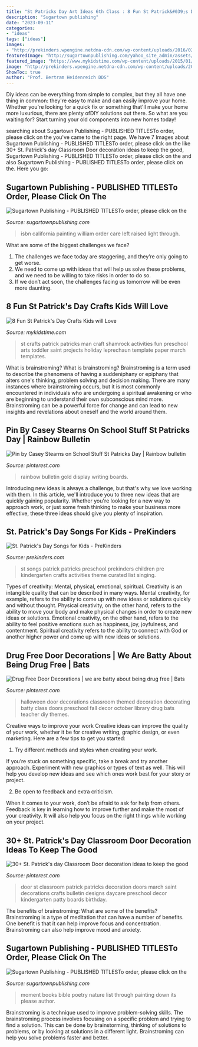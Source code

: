 ```yaml
---
title: "St Patricks Day Art Ideas 6th Class : 8 Fun St Patrick&#039;s Day Crafts Kids Will Love"
description: "Sugartown publishing"
date: "2023-09-11"
categories:
- "ideas"
tags: ["ideas"]
images:
- "http://prekinders.wpengine.netdna-cdn.com/wp-content/uploads/2016/02/st-patricks-songs-kids.png"
featuredImage: "http://sugartownpublishing.com/yahoo_site_admin/assets/images/Jannie_Dresser_at_300.69144254_std.jpg"
featured_image: "https://www.mykidstime.com/wp-content/uploads/2015/01/stpatricksdayshamrockmanfromfreekidscrafts.jpg"
image: "http://prekinders.wpengine.netdna-cdn.com/wp-content/uploads/2016/02/st-patricks-songs-kids.png"
ShowToc: true
author: "Prof. Bertram Heidenreich DDS"
---
```



Diy ideas can be everything from simple to complex, but they all have one thing in common: they're easy to make and can easily improve your home. Whether you're looking for a quick fix or something that'll make your home more luxurious, there are plenty ofDIY solutions out there. So what are you waiting for? Start turning your old components into new homes today!

	

		
searching about Sugartown Publishing - PUBLISHED TITLESTo order, please click on the you've came to the right page. We have 7 Images about Sugartown Publishing - PUBLISHED TITLESTo order, please click on the like 30+ St. Patrick&#039;s day Classroom Door decoration ideas to keep the good, Sugartown Publishing - PUBLISHED TITLESTo order, please click on the and also Sugartown Publishing - PUBLISHED TITLESTo order, please click on the. Here you go:
		
    
## Sugartown Publishing - PUBLISHED TITLESTo Order, Please Click On The

<img loading=lazy src="http://sugartownpublishing.com/yahoo_site_admin/assets/images/Jannie_Dresser_at_300.69144254_std.jpg" onerror="this.onerror=null;this.src='https://tse2.mm.bing.net/th?id=OIP.SDkFdd6VK-H5JS09RB4YUwHaHs&amp;pid=15.1';" alt="Sugartown Publishing - PUBLISHED TITLESTo order, please click on the">

_Source: sugartownpublishing.com_

>isbn california painting william order care left raised light through. 

	

What are some of the biggest challenges we face?
1. The challenges we face today are staggering, and they’re only going to get worse.
2. We need to come up with ideas that will help us solve these problems, and we need to be willing to take risks in order to do so.
3. If we don’t act soon, the challenges facing us tomorrow will be even more daunting.

    
## 8 Fun St Patrick&#039;s Day Crafts Kids Will Love

<img loading=lazy src="https://www.mykidstime.com/wp-content/uploads/2015/01/stpatricksdayshamrockmanfromfreekidscrafts.jpg" onerror="this.onerror=null;this.src='https://tse2.mm.bing.net/th?id=OIP.xVTCkAfyXlNfcTPQw1OwNwAAAA&amp;pid=15.1';" alt="8 Fun St Patrick&#039;s Day Crafts Kids will Love">

_Source: mykidstime.com_

>st crafts patrick patricks man craft shamrock activities fun preschool arts toddler saint projects holiday leprechaun template paper march templates. 

	

What is brainstroming?
What is brainstroming? Brainstroming is a term used to describe the phenomena of having a suddeniphany or epiphany that alters one's thinking, problem solving and decision making. There are many instances where brainstroming occurs, but it is most commonly encountered in individuals who are undergoing a spiritual awakening or who are beginning to understand their own subconscious mind more. Brainstroming can be a powerful force for change and can lead to new insights and revelations about oneself and the world around them.

    
## Pin By Casey Stearns On School Stuff St Patricks Day | Rainbow Bulletin

<img loading=lazy src="https://i.pinimg.com/originals/e8/95/dd/e895ddcb19ecfe40b20f64bb8b26884c.jpg" onerror="this.onerror=null;this.src='https://tse3.mm.bing.net/th?id=OIP.OQzFOWSY_1PDJuKiDz5tegHaJ4&amp;pid=15.1';" alt="Pin by Casey Stearns on School Stuff St Patricks Day | Rainbow bulletin">

_Source: pinterest.com_

>rainbow bulletin gold display writing boards. 

	

Introducing new ideas is always a challenge, but that's why we love working with them. In this article, we'll introduce you to three new ideas that are quickly gaining popularity. Whether you're looking for a new way to approach work, or just some fresh thinking to make your business more effective, these three ideas should give you plenty of inspiration.

    
## St. Patrick&#039;s Day Songs For Kids - PreKinders

<img loading=lazy src="http://prekinders.wpengine.netdna-cdn.com/wp-content/uploads/2016/02/st-patricks-songs-kids.png" onerror="this.onerror=null;this.src='https://tse2.mm.bing.net/th?id=OIP.WevuY5sm1PlMxdPxLzVfqQHaJ4&amp;pid=15.1';" alt="St. Patrick&#039;s Day Songs for Kids - PreKinders">

_Source: prekinders.com_

>st songs patrick patricks preschool prekinders children pre kindergarten crafts activities theme curated list singing. 

	

Types of creativity: Mental, physical, emotional, spiritual.
Creativity is an intangible quality that can be described in many ways. Mental creativity, for example, refers to the ability to come up with new ideas or solutions quickly and without thought. Physical creativity, on the other hand, refers to the ability to move your body and make physical changes in order to create new ideas or solutions. Emotional creativity, on the other hand, refers to the ability to feel positive emotions such as happiness, joy, joyfulness, and contentment. Spiritual creativity refers to the ability to connect with God or another higher power and come up with new ideas or solutions.

    
## Drug Free Door Decorations | We Are Batty About Being Drug Free | Bats

<img loading=lazy src="https://s-media-cache-ak0.pinimg.com/736x/58/22/34/582234aee8268a5b858c93825e7e66ee--halloween-door-decorations-school-decorations.jpg" onerror="this.onerror=null;this.src='https://tse2.mm.bing.net/th?id=OIP.gGVyP-kZ8mg8fOc-5ZgH9wHaJ3&amp;pid=15.1';" alt="Drug Free Door Decorations | we are batty about being drug free | Bats">

_Source: pinterest.com_

>halloween door decorations classroom themed decoration decorating batty class doors preschool fall decor october library drug bats teacher diy themes. 

	

Creative ways to improve your work
Creative ideas can improve the quality of your work, whether it be for creative writing, graphic design, or even marketing. Here are a few tips to get you started:
1. Try different methods and styles when creating your work.

If you’re stuck on something specific, take a break and try another approach. Experiment with new graphics or types of text as well. This will help you develop new ideas and see which ones work best for your story or project.

2. Be open to feedback and extra criticism.

When it comes to your work, don’t be afraid to ask for help from others. Feedback is key in learning how to improve further and make the most of your creativity. It will also help you focus on the right things while working on your project.


    
## 30+ St. Patrick&#039;s Day Classroom Door Decoration Ideas To Keep The Good

<img loading=lazy src="https://i.pinimg.com/736x/69/03/a9/6903a95bc8a49f9f8815b36a040635a3.jpg" onerror="this.onerror=null;this.src='https://tse3.mm.bing.net/th?id=OIP.ttCX9qx3ygxhjqGWDjgdqAHaJ3&amp;pid=15.1';" alt="30+ St. Patrick&#039;s day Classroom Door decoration ideas to keep the good">

_Source: pinterest.com_

>door st classroom patrick patricks decoration doors march saint decorations crafts bulletin designs daycare preschool decor kindergarten patty boards birthday. 

	

The benefits of brainstroming: What are some of the benefits?
Brainstroming is a type of meditation that can have a number of benefits. One benefit is that it can help improve focus and concentration. Brainstroming can also help improve mood and anxiety.

    
## Sugartown Publishing - PUBLISHED TITLESTo Order, Please Click On The

<img loading=lazy src="http://sugartownpublishing.com/yahoo_site_admin/assets/images/It_Lasts_a_Moment_Horse_Final_Cover.336114602_std.jpg" onerror="this.onerror=null;this.src='https://tse4.mm.bing.net/th?id=OIP.jJweOkIiFGn-a352LxDA6wAAAA&amp;pid=15.1';" alt="Sugartown Publishing - PUBLISHED TITLESTo order, please click on the">

_Source: sugartownpublishing.com_

>moment books bible poetry nature list through painting down its please author. 

	

Brainstroming is a technique used to improve problem-solving skills. The brainstroming process involves focusing on a specific problem and trying to find a solution. This can be done by brainstorming, thinking of solutions to problems, or by looking at solutions in a different light. Brainstroming can help you solve problems faster and better.

